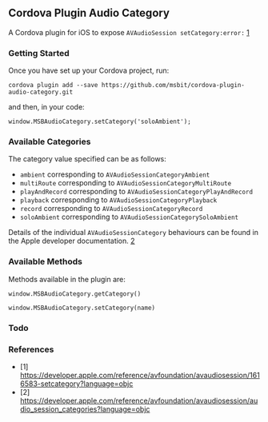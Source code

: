 ## Cordova Plugin Audio Category

A Cordova plugin for iOS to expose `AVAudioSession setCategory:error:` [1](https://developer.apple.com/reference/avfoundation/avaudiosession/1616583-setcategory?language=objc)

### Getting Started

Once you have set up your Cordova project, run:

```
cordova plugin add --save https://github.com/msbit/cordova-plugin-audio-category.git
```

and then, in your code:

```
window.MSBAudioCategory.setCategory('soloAmbient');
```

### Available Categories

The category value specified can be as follows:

* `ambient` corresponding to `AVAudioSessionCategoryAmbient`
* `multiRoute` corresponding to `AVAudioSessionCategoryMultiRoute`
* `playAndRecord` corresponding to `AVAudioSessionCategoryPlayAndRecord`
* `playback` corresponding to `AVAudioSessionCategoryPlayback`
* `record` corresponding to `AVAudioSessionCategoryRecord`
* `soloAmbient` corresponding to `AVAudioSessionCategorySoloAmbient`

Details of the individual `AVAudioSessionCategory` behaviours can be found in the Apple developer documentation. [2](https://developer.apple.com/reference/avfoundation/avaudiosession/audio_session_categories?language=objc)

### Available Methods

Methods available in the plugin are:

```
window.MSBAudioCategory.getCategory()
```

```
window.MSBAudioCategory.setCategory(name)
```

### Todo


### References

* [1] https://developer.apple.com/reference/avfoundation/avaudiosession/1616583-setcategory?language=objc
* [2] https://developer.apple.com/reference/avfoundation/avaudiosession/audio_session_categories?language=objc
